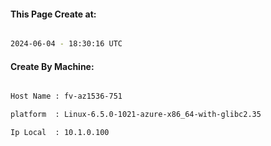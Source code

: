 
   
#### This Page Create at:

```bash

2024-06-04 - 18:30:16 UTC

```

#### Create By Machine:

```bash

Host Name : fv-az1536-751

platform  : Linux-6.5.0-1021-azure-x86_64-with-glibc2.35

Ip Local  : 10.1.0.100

```

